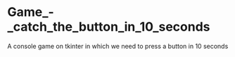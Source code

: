 # Game_-_catch_the_button_in_10_seconds
A console game on tkinter in which we need to press a button in 10 seconds
